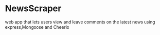 # NewsScraper
web app that lets users view and leave comments on the latest news using express,Mongoose and Cheerio 
